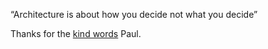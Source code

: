 “Architecture is about how you decide not what you decide”

Thanks for the [kind
words](http://www.iasarchitects.org/blogs/index.php?p=21) Paul.
